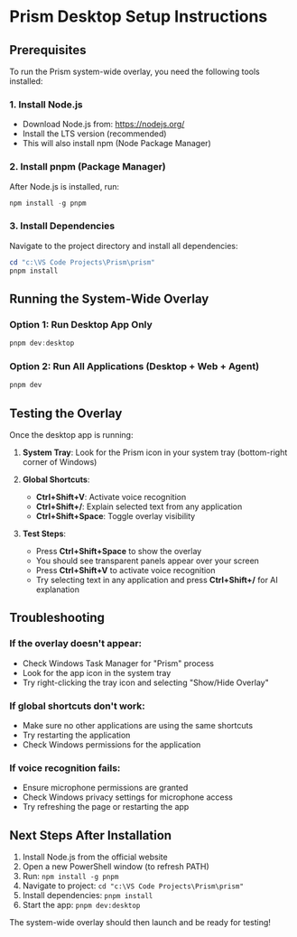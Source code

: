 # Prism Desktop Setup Instructions

## Prerequisites

To run the Prism system-wide overlay, you need the following tools installed:

### 1. Install Node.js
- Download Node.js from: https://nodejs.org/
- Install the LTS version (recommended)
- This will also install npm (Node Package Manager)

### 2. Install pnpm (Package Manager)
After Node.js is installed, run:
```powershell
npm install -g pnpm
```

### 3. Install Dependencies
Navigate to the project directory and install all dependencies:
```powershell
cd "c:\VS Code Projects\Prism\prism"
pnpm install
```

## Running the System-Wide Overlay

### Option 1: Run Desktop App Only
```powershell
pnpm dev:desktop
```

### Option 2: Run All Applications (Desktop + Web + Agent)
```powershell
pnpm dev
```

## Testing the Overlay

Once the desktop app is running:

1. **System Tray**: Look for the Prism icon in your system tray (bottom-right corner of Windows)

2. **Global Shortcuts**:
   - **Ctrl+Shift+V**: Activate voice recognition
   - **Ctrl+Shift+/**: Explain selected text from any application
   - **Ctrl+Shift+Space**: Toggle overlay visibility

3. **Test Steps**:
   - Press **Ctrl+Shift+Space** to show the overlay
   - You should see transparent panels appear over your screen
   - Press **Ctrl+Shift+V** to activate voice recognition
   - Try selecting text in any application and press **Ctrl+Shift+/** for AI explanation

## Troubleshooting

### If the overlay doesn't appear:
- Check Windows Task Manager for "Prism" process
- Look for the app icon in the system tray
- Try right-clicking the tray icon and selecting "Show/Hide Overlay"

### If global shortcuts don't work:
- Make sure no other applications are using the same shortcuts
- Try restarting the application
- Check Windows permissions for the application

### If voice recognition fails:
- Ensure microphone permissions are granted
- Check Windows privacy settings for microphone access
- Try refreshing the page or restarting the app

## Next Steps After Installation

1. Install Node.js from the official website
2. Open a new PowerShell window (to refresh PATH)
3. Run: `npm install -g pnpm`
4. Navigate to project: `cd "c:\VS Code Projects\Prism\prism"`
5. Install dependencies: `pnpm install`
6. Start the app: `pnpm dev:desktop`

The system-wide overlay should then launch and be ready for testing!